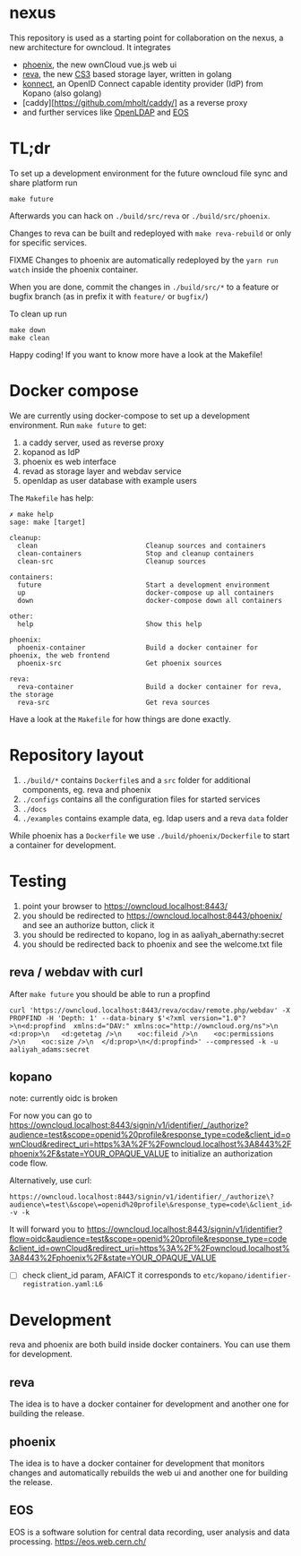 # nexus

This repository is used as a starting point for collaboration on the nexus, a new architecture for owncloud. It integrates
- [phoenix](https://github.com/owncloud/phoenix), the new ownCloud vue.js web ui 
- [reva](https://github.com/cernbox/reva), the new [CS3](https://github.com/cernbox/cs3apis/) based storage layer, written in golang
- [konnect](https://github.com/Kopano-dev/konnect), an OpenID Connect capable identity provider (IdP) from Kopano (also golang)
- [caddy][https://github.com/mholt/caddy/] as a reverse proxy
- and further services like [OpenLDAP](https://github.com/openldap/openldap) and [EOS](https://github.com/cern-eos/eos)

# TL;dr

To set up a development environment for the future owncloud file sync and share platform run

```
make future
```

Afterwards you can hack on `./build/src/reva` or  `./build/src/phoenix`.

Changes to reva can be built and redeployed with `make reva-rebuild` or only for specific services.

FIXME Changes to phoenix are automatically redeployed by the `yarn run watch` inside the phoenix container.

When you are done, commit the changes in `./build/src/*` to a feature or bugfix branch (as in prefix it with `feature/` or `bugfix/`)

To clean up run

```
make down
make clean
```

Happy coding! If you want to know more have a look at the Makefile!

# Docker compose

We are currently using docker-compose to set up a development environment. Run `make future` to get:
1. a caddy server, used as reverse proxy
2. kopanod as IdP
3. phoenix es web interface
4. revad as storage layer and webdav service
5. openldap as user database with example users

The `Makefile` has help:
```
✗ make help
sage: make [target]

cleanup:
  clean                           Cleanup sources and containers
  clean-containers                Stop and cleanup containers
  clean-src                       Cleanup sources

containers:
  future                          Start a development environment
  up                              docker-compose up all containers
  down                            docker-compose down all containers

other:
  help                            Show this help

phoenix:
  phoenix-container               Build a docker container for phoenix, the web frontend
  phoenix-src                     Get phoenix sources

reva:
  reva-container                  Build a docker container for reva, the storage
  reva-src                        Get reva sources

```

Have a look at the `Makefile` for how things are done exactly.

# Repository layout

1. `./build/*` contains `Dockerfile`s and a `src` folder for additional components, eg. reva and phoenix
2. `./configs` contains all the configuration files for started services
3. `./docs`
4. `./examples` contains example data, eg. ldap users and a reva `data` folder

While phoenix has a `Dockerfile` we use `./build/phoenix/Dockerfile` to start a container for development.

# Testing

1. point your browser to https://owncloud.localhost:8443/
2. you should be redirected to https://owncloud.localhost:8443/phoenix/ and see an authorize button, click it
3. you should be redirected to kopano, log in as aaliyah_abernathy:secret
4. you should be redirected back to phoenix and see the welcome.txt file

## reva / webdav with curl

After `make future` you should be able to run a propfind

```
curl 'https://owncloud.localhost:8443/reva/ocdav/remote.php/webdav' -X PROPFIND -H 'Depth: 1' --data-binary $'<?xml version="1.0"?>\n<d:propfind  xmlns:d="DAV:" xmlns:oc="http://owncloud.org/ns">\n  <d:prop>\n   <d:getetag />\n    <oc:fileid />\n    <oc:permissions />\n    <oc:size />\n  </d:prop>\n</d:propfind>' --compressed -k -u aaliyah_adams:secret
```

## kopano

note: currently oidc is broken

For now you can go to https://owncloud.localhost:8443/signin/v1/identifier/_/authorize?audience=test&scope=openid%20profile&response_type=code&client_id=ownCloud&redirect_uri=https%3A%2F%2Fowncloud.localhost%3A8443%2Fphoenix%2F&state=YOUR_OPAQUE_VALUE to initialize an authorization code flow.

Alternatively, use curl:
```
https://owncloud.localhost:8443/signin/v1/identifier/_/authorize\?audience\=test\&scope\=openid%20profile\&response_type=code\&client_id=ownCloud\&redirect_uri=https%3A%2F%2Fowncloud.localhost%3A8443%2Fphoenix%2F\&state=YOUR_OPAQUE_VALUE -v -k
```
It will forward you to https://owncloud.localhost:8443/signin/v1/identifier?flow=oidc&audience=test&scope=openid%20profile&response_type=code&client_id=ownCloud&redirect_uri=https%3A%2F%2Fowncloud.localhost%3A8443%2Fphoenix%2F&state=YOUR_OPAQUE_VALUE

- [ ] check client_id param, AFAICT it corresponds to `etc/kopano/identifier-registration.yaml:L6`

# Development

reva and phoenix are both build inside docker containers. You can use them for development.

## reva

The idea is to have a docker container for development and another one for building the release.

## phoenix

The idea is to have a docker container for development that monitors changes and automatically rebuilds the web ui and another one for building the release.

## EOS

EOS is a software solution for central data recording, user analysis and data processing. https://eos.web.cern.ch/